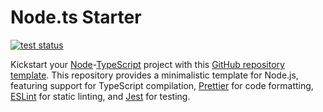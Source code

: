 # Node.ts Starter

[![test status](https://img.shields.io/github/actions/workflow/status/threeal/node-ts-starter/test.yaml?branch=main&label=test&style=flat-square)](https://github.com/threeal/node-ts-starter/actions/workflows/test.yaml)

Kickstart your [Node](https://nodejs.org/en)-[TypeScript](https://www.typescriptlang.org/) project with this [GitHub repository template](https://docs.github.com/en/repositories/creating-and-managing-repositories/creating-a-repository-from-a-template). This repository provides a minimalistic template for Node.js, featuring support for TypeScript compilation, [Prettier](https://prettier.io/) for code formatting, [ESLint](https://eslint.org/) for static linting, and [Jest](https://jestjs.io/) for testing.
